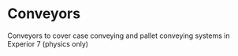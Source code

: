 # Conveyors
Conveyors to cover case conveying and pallet conveying systems in Experior 7 (physics only)
